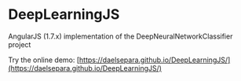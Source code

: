 # DeepLearningJS
AngularJS (1.7.x) implementation of the DeepNeuralNetworkClassifier project

Try the online demo: [https://daelsepara.github.io/DeepLearningJS/](https://daelsepara.github.io/DeepLearningJS/)
